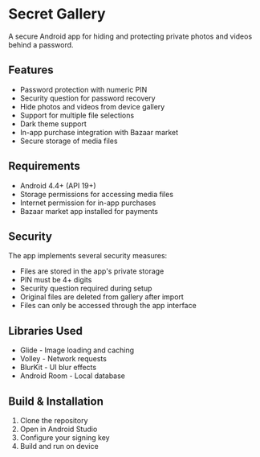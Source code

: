 # Secret Gallery

A secure Android app for hiding and protecting private photos and videos behind a password.

## Features

- Password protection with numeric PIN
- Security question for password recovery
- Hide photos and videos from device gallery
- Support for multiple file selections
- Dark theme support
- In-app purchase integration with Bazaar market
- Secure storage of media files

## Requirements

- Android 4.4+ (API 19+)
- Storage permissions for accessing media files
- Internet permission for in-app purchases
- Bazaar market app installed for payments

## Security

The app implements several security measures:

- Files are stored in the app's private storage
- PIN must be 4+ digits
- Security question required during setup
- Original files are deleted from gallery after import
- Files can only be accessed through the app interface

## Libraries Used

- Glide - Image loading and caching
- Volley - Network requests
- BlurKit - UI blur effects
- Android Room - Local database

## Build & Installation

1. Clone the repository
2. Open in Android Studio
3. Configure your signing key
4. Build and run on device
